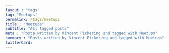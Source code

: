 ```yaml
---
layout : "tags"
tag: "Meetups"
permalink: /tags/meetups
title : "Meetups"
subtitle: "All tagged posts"
meta : "Posts written by Vincent Pickering and tagged with Meetups"
summary : "Posts written by Vincent Pickering and tagged with Meetups"
twitterCard:
---
```

